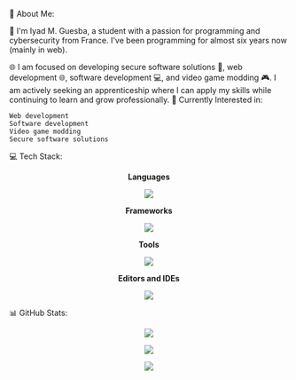 💫 About Me:

👋 I'm Iyad M. Guesba, a student with a passion for programming and cybersecurity from France. I've been programming for almost six years now (mainly in web).

🌐 I am focused on developing secure software solutions 🔐, web development 🌐, software development 💻, and video game modding 🎮. I am actively seeking an apprenticeship where I can apply my skills while continuing to learn and grow professionally. 🚀
Currently Interested in:

    Web development
    Software development
    Video game modding
    Secure software solutions

💻 Tech Stack:
<p align="center"><b>Languages</b></p>
<p align="center">
  <a href="https://skillicons.dev">
    <img src="https://skillicons.dev/icons?i=js,java,c,cpp,py,html,css,lua" />
  </a>
</p>
<p align="center"><b>Frameworks</b></p>
<p align="center">
  <a href="https://skillicons.dev">
    <img src="https://skillicons.dev/icons?i=django,react" />
  </a>
</p>
<p align="center"><b>Tools</b></p>
<p align="center">
  <a href="https://skillicons.dev">
    <img src="https://skillicons.dev/icons?i=git,github,oracle" />
  </a>
</p>
<p align="center"><b>Editors and IDEs</b></p>
<p align="center">
  <a href="https://skillicons.dev">
    <img src="https://skillicons.dev/icons?i=vscode,idea,clion" />
  </a>
</p>
📊 GitHub Stats:
<p align="center">
  <img src="https://github-readme-stats.vercel.app/api?username=021user&theme=blueberry&hide_border=false&include_all_commits=true&count_private=true" />
</p>
<p align="center">
  <img src="https://github-readme-streak-stats.herokuapp.com/?user=021user&theme=blueberry&hide_border=false" />
</p>
<p align="center">
  <img src="https://github-readme-stats.vercel.app/api/top-langs/?username=021user&theme=blueberry&hide_border=false&include_all_commits=true&count_private=true&layout=compact" />
</p>
